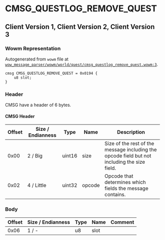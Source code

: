# CMSG_QUESTLOG_REMOVE_QUEST

## Client Version 1, Client Version 2, Client Version 3

### Wowm Representation

Autogenerated from `wowm` file at [`wow_message_parser/wowm/world/quest/cmsg_questlog_remove_quest.wowm:3`](https://github.com/gtker/wow_messages/tree/main/wow_message_parser/wowm/world/quest/cmsg_questlog_remove_quest.wowm#L3).
```rust,ignore
cmsg CMSG_QUESTLOG_REMOVE_QUEST = 0x0194 {
    u8 slot;
}
```
### Header

CMSG have a header of 6 bytes.

#### CMSG Header

| Offset | Size / Endianness | Type   | Name   | Description |
| ------ | ----------------- | ------ | ------ | ----------- |
| 0x00   | 2 / Big           | uint16 | size   | Size of the rest of the message including the opcode field but not including the size field.|
| 0x02   | 4 / Little        | uint32 | opcode | Opcode that determines which fields the message contains.|

### Body

| Offset | Size / Endianness | Type | Name | Comment |
| ------ | ----------------- | ---- | ---- | ------- |
| 0x06 | 1 / - | u8 | slot |  |

